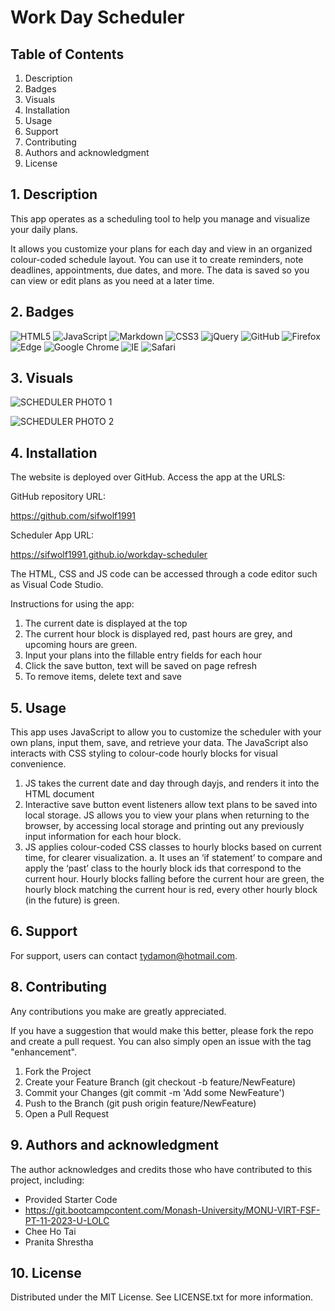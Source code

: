 # Work Day Scheduler

## Table of Contents

1. Description
2. Badges
3. Visuals
4. Installation
5. Usage
6. Support
7. Contributing
8. Authors and acknowledgment
9. License

## 1. Description

This app operates as a scheduling tool to help you manage and visualize your daily plans.

It allows you customize your plans for each day and view in an organized colour-coded schedule layout. You can use it to create reminders, note deadlines, appointments, due dates, and more. The data is saved so you can view or edit plans as you need at a later time.

## 2. Badges

![HTML5](https://img.shields.io/badge/html5-%23E34F26.svg?style=for-the-badge&logo=html5&logoColor=white)
![JavaScript](https://img.shields.io/badge/javascript-%23323330.svg?style=for-the-badge&logo=javascript&logoColor=%23F7DF1E)
![Markdown](https://img.shields.io/badge/markdown-%23000000.svg?style=for-the-badge&logo=markdown&logoColor=white)
![CSS3](https://img.shields.io/badge/css3-%231572B6.svg?style=for-the-badge&logo=css3&logoColor=white)
![jQuery](https://img.shields.io/badge/jquery-%230769AD.svg?style=for-the-badge&logo=jquery&logoColor=white)
![GitHub](https://img.shields.io/badge/github-%23121011.svg?style=for-the-badge&logo=github&logoColor=white)
![Firefox](https://img.shields.io/badge/Firefox-FF7139?style=for-the-badge&logo=Firefox-Browser&logoColor=white)
![Edge](https://img.shields.io/badge/Edge-0078D7?style=for-the-badge&logo=Microsoft-edge&logoColor=white)
![Google Chrome](https://img.shields.io/badge/Google%20Chrome-4285F4?style=for-the-badge&logo=GoogleChrome&logoColor=white)
![IE](https://img.shields.io/badge/Internet%20Explorer-0076D6?style=for-the-badge&logo=Internet%20Explorer&logoColor=white)
![Safari](https://img.shields.io/badge/Safari-000000?style=for-the-badge&logo=Safari&logoColor=white)

## 3. Visuals

![SCHEDULER PHOTO 1](https://github.com/sifwolf1991/prework-study-guide/assets/139626561/9d66e1d7-0e02-4c73-8d88-e8b1bf33fc45)

![SCHEDULER PHOTO 2](https://github.com/sifwolf1991/prework-study-guide/assets/139626561/3e6e7d66-5689-4209-a093-3a18176cba82)

## 4. Installation

The website is deployed over GitHub. Access the app at the URLS:

GitHub repository URL:

https://github.com/sifwolf1991

Scheduler App URL:

https://sifwolf1991.github.io/workday-scheduler

The HTML, CSS and JS code can be accessed through a code editor such as Visual Code Studio. 

Instructions for using the app:

1.	The current date is displayed at the top
2.	The current hour block is displayed red, past hours are grey, and upcoming hours are green.
3.	Input your plans into the fillable entry fields for each hour
4.	Click the save button, text will be saved on page refresh
5.	To remove items, delete text and save

## 5. Usage

This app uses JavaScript to allow you to customize the scheduler with your own plans, input them, save, and retrieve your data. The JavaScript also interacts with CSS styling to colour-code hourly blocks for visual convenience.

1.	JS takes the current date and day through dayjs, and renders it into the HTML document
2.	Interactive save button event listeners allow text plans to be saved into local storage. JS allows you to view your plans when returning to the browser, by accessing local storage and printing out any previously input information for each hour block.
3.	JS applies colour-coded CSS classes to hourly blocks based on current time, for clearer visualization. 
a.	It uses an ‘if statement’ to compare and apply the ‘past’ class to the hourly block ids that correspond to the current hour. Hourly blocks falling before the current hour are green, the hourly block matching the current hour is red, every other hourly block (in the future) is green. 

## 6. Support

For support, users can contact tydamon@hotmail.com.

## 8. Contributing

Any contributions you make are greatly appreciated.

If you have a suggestion that would make this better, please fork the repo and create a pull request. You can also simply open an issue with the tag "enhancement". 
1.	Fork the Project
2.	Create your Feature Branch (git checkout -b feature/NewFeature)
3.	Commit your Changes (git commit -m 'Add some NewFeature')
4.	Push to the Branch (git push origin feature/NewFeature)
5.	Open a Pull Request

## 9. Authors and acknowledgment

The author acknowledges and credits those who have contributed to this project, including:
* Provided Starter Code
* https://git.bootcampcontent.com/Monash-University/MONU-VIRT-FSF-PT-11-2023-U-LOLC
* Chee Ho Tai
* Pranita Shrestha

## 10. License

Distributed under the MIT License. See LICENSE.txt for more information.


